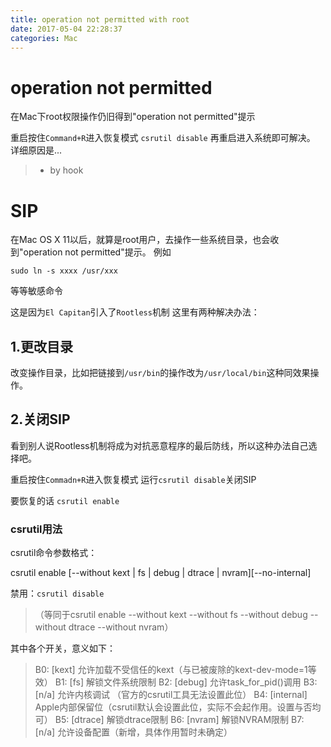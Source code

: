```yaml
---
title: operation not permitted with root
date: 2017-05-04 22:28:37
categories: Mac
---
```


# operation not permitted
在Mac下root权限操作仍旧得到"operation not permitted"提示

重启按住`Command+R`进入恢复模式
`csrutil disable`
再重启进入系统即可解决。
详细原因是...
> - by hook

<!-- more -->

# SIP

在Mac OS X 11以后，就算是root用户，去操作一些系统目录，也会收到"operation not permitted"提示。
例如

```
sudo ln -s xxxx /usr/xxx
```
等等敏感命令

这是因为`El Capitan`引入了`Rootless`机制
这里有两种解决办法：

## 1.更改目录
改变操作目录，比如把链接到`/usr/bin`的操作改为`/usr/local/bin`这种同效果操作。

## 2.关闭SIP
看到别人说Rootless机制将成为对抗恶意程序的最后防线，所以这种办法自己选择吧。

重启按住`Commadn+R`进入恢复模式
运行`csrutil disable`关闭SIP

要恢复的话
`csrutil enable`

### csrutil用法

csrutil命令参数格式：

csrutil enable [--without kext | fs | debug | dtrace | nvram][--no-internal]

禁用：`csrutil disable`

>（等同于csrutil enable --without kext --without fs --without debug --without dtrace --without nvram）

其中各个开关，意义如下：

>B0: [kext] 允许加载不受信任的kext（与已被废除的kext-dev-mode=1等效）
B1: [fs] 解锁文件系统限制
B2: [debug] 允许task_for_pid()调用
B3: [n/a] 允许内核调试 （官方的csrutil工具无法设置此位）
B4: [internal] Apple内部保留位（csrutil默认会设置此位，实际不会起作用。设置与否均可）
B5: [dtrace] 解锁dtrace限制
B6: [nvram] 解锁NVRAM限制
B7: [n/a] 允许设备配置（新增，具体作用暂时未确定）


